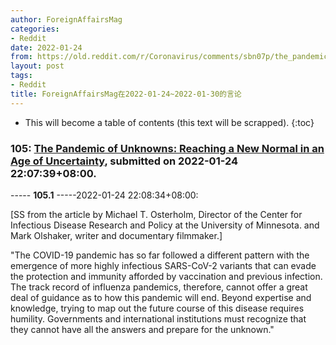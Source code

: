 ```yaml
---
author: ForeignAffairsMag
categories:
- Reddit
date: 2022-01-24
from: https://old.reddit.com/r/Coronavirus/comments/sbn07p/the_pandemic_of_unknowns_reaching_a_new_normal_in/
layout: post
tags:
- Reddit
title: ForeignAffairsMag在2022-01-24~2022-01-30的言论
---
```


* This will become a table of contents (this text will be scrapped).
{:toc}

### 105: [The Pandemic of Unknowns: Reaching a New Normal in an Age of Uncertainty](https://old.reddit.com/r/Coronavirus/comments/sbn07p/the_pandemic_of_unknowns_reaching_a_new_normal_in/), submitted on 2022-01-24 22:07:39+08:00.

----- __105.1__ -----2022-01-24 22:08:34+08:00:

\[SS from the article by Michael T. Osterholm, Director of the Center for Infectious Disease Research and Policy at the University of Minnesota. and Mark Olshaker, writer and documentary filmmaker.\]

"The COVID-19 pandemic has so far followed a different pattern with the emergence of more highly infectious SARS-CoV-2 variants that can evade the protection and immunity afforded by vaccination and previous infection. The track record of influenza pandemics, therefore, cannot offer a great deal of guidance as to how this pandemic will end. Beyond expertise and knowledge, trying to map out the future course of this disease requires humility. Governments and international institutions must recognize that they cannot have all the answers and prepare for the unknown."

